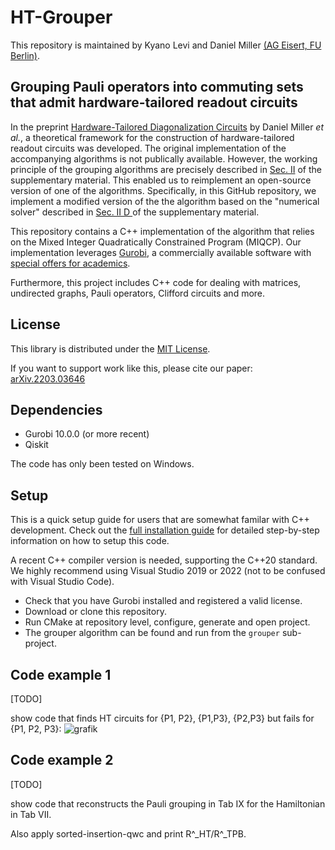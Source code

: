# HT-Grouper 

This repository is maintained by Kyano Levi and Daniel Miller [(AG Eisert, FU Berlin)](https://www.physik.fu-berlin.de/en/einrichtungen/ag/ag-eisert/people/index.html).

## Grouping Pauli operators into commuting sets that admit hardware-tailored readout circuits

In the preprint [Hardware-Tailored Diagonalization Circuits](https://doi.org/10.48550/arXiv.2203.03646) by Daniel Miller _et al._, 
a theoretical framework for the construction of hardware-tailored readout circuits was developed.
The original implementation of the accompanying algorithms is not publically available.
However, the working principle of the grouping algorithms are precisely described in [Sec. II](https://doi.org/10.48550/arXiv.2203.03646)  of the supplementary material.
This enabled us to reimplement an open-source version of one of the algorithms. 
Specifically, in this GitHub repository, we implement a modified version of the the algorithm based on the "numerical solver" described in [Sec. II D ](https://doi.org/10.48550/arXiv.2203.03646)  of the supplementary material.

This repository contains a C++ implementation of the algorithm that relies on the Mixed Integer Quadratically Constrained Program (MIQCP).
Our implementation leverages [Gurobi](https://www.gurobi.com/downloads/gurobi-software/), 
a commercially available software with [special offers for academics](https://www.gurobi.com/academia/academic-program-and-licenses/).


Furthermore, this project includes C++ code for dealing with matrices, undirected graphs, Pauli operators, Clifford circuits and more. 

## License

This library is distributed under the [MIT License][license].

If you want to support work like this, please cite our paper:
[arXiv.2203.03646](https://doi.org/10.48550/arXiv.2203.03646)

[license]: https://github.com/Mc-Zen/HT-Grouper/blob/master/LICENSE.txt


## Dependencies

- Gurobi 10.0.0 (or more recent)
- Qiskit 

 The code has only been tested on Windows. 


## Setup

This is a quick setup guide for users that are somewhat familar with C++ development. Check out the [full installation guide](docs/installation-guide.md) for detailed step-by-step information on how to setup this code. 

A recent C++ compiler version is needed, supporting the C++20 standard. We highly recommend using Visual Studio 2019 or 2022 (not to be confused with Visual Studio Code).

- Check that you have Gurobi installed and registered a valid license.
- Download or clone this repository.
- Run CMake at repository level, configure, generate and open project. 
- The grouper algorithm can be found and run from the `grouper` sub-project.


## Code example 1

[TODO]

show code that finds HT circuits for {P1, P2}, {P1,P3}, {P2,P3} but fails for {P1, P2, P3}:
![grafik](https://github.com/Mc-Zen/HT-Grouper/assets/129524538/aa53f136-46a7-499f-8a2b-480df6df35f4)


## Code example 2

[TODO]

show code that reconstructs the Pauli grouping in Tab IX for the Hamiltonian in Tab VII.

Also apply sorted-insertion-qwc and print R^_HT/R^_TPB.
